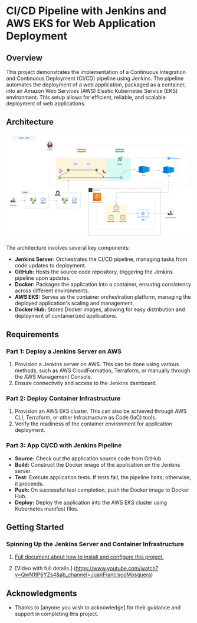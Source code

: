 # CI/CD Pipeline with Jenkins and AWS EKS for Web Application Deployment

## Overview

This project demonstrates the implementation of a Continuous Integration and Continuous Deployment (CI/CD) pipeline using Jenkins. The pipeline automates the deployment of a web application, packaged as a container, into an Amazon Web Services (AWS) Elastic Kubernetes Service (EKS) environment. This setup allows for efficient, reliable, and scalable deployment of web applications.

## Architecture

![Architecture Diagram](DevOps%20-%20Project%20-%20CI_CD.png)

The architecture involves several key components:
- **Jenkins Server:** Orchestrates the CI/CD pipeline, managing tasks from code updates to deployment.
- **GitHub:** Hosts the source code repository, triggering the Jenkins pipeline upon updates.
- **Docker:** Packages the application into a container, ensuring consistency across different environments.
- **AWS EKS:** Serves as the container orchestration platform, managing the deployed application's scaling and management.
- **Docker Hub:** Stores Docker images, allowing for easy distribution and deployment of containerized applications.

## Requirements

### Part 1: Deploy a Jenkins Server on AWS

1. Provision a Jenkins server on AWS. This can be done using various methods, such as AWS CloudFormation, Terraform, or manually through the AWS Management Console.
2. Ensure connectivity and access to the Jenkins dashboard.

### Part 2: Deploy Container Infrastructure

1. Provision an AWS EKS cluster. This can also be achieved through AWS CLI, Terraform, or other Infrastructure as Code (IaC) tools.
2. Verify the readiness of the container environment for application deployment.

### Part 3: App CI/CD with Jenkins Pipeline

- **Source:** Check out the application source code from GitHub.
- **Build:** Construct the Docker image of the application on the Jenkins server.
- **Test:** Execute application tests. If tests fail, the pipeline halts; otherwise, it proceeds.
- **Push:** On successful test completion, push the Docker image to Docker Hub.
- **Deploy:** Deploy the application into the AWS EKS cluster using Kubernetes manifest files.

## Getting Started

### Spinning Up the Jenkins Server and Container Infrastructure


1. [Full document about how to install and configure this project.](https://github.com/yourusername/yourrepository/blob/main/tutorial.docx)

2. [Video with full details.] (https://www.youtube.com/watch?v=QwN1tP6YZs4&ab_channel=JuanFranciscoMosquera)





## Acknowledgments

- Thanks to [anyone you wish to acknowledge] for their guidance and support in completing this project.
